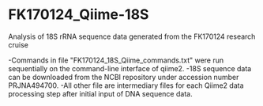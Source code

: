# FK170124_Qiime-18S
Analysis of 18S rRNA sequence data generated from the FK170124 research cruise

-Commands in file "FK170124_18S_Qiime_commands.txt" were run sequentially on the command-line interface of qiime2.
-18S sequence data can be downloaded from the NCBI repository under accession number PRJNA494700.
-All other file are intermediary files for each Qiime2 data processing step after initial input of DNA sequence data.
